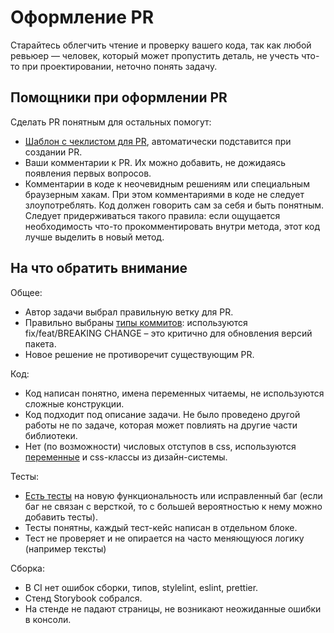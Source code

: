 # Оформление PR

Старайтесь облегчить чтение и проверку вашего кода, так как любой ревьюер — человек, который может пропустить деталь, не учесть что-то при проектировании, неточно понять задачу.

## Помощники при оформлении PR

Сделать PR понятным для остальных помогут:

- [Шаблон с чеклистом для PR](../.github/pull_request_template.md), автоматически подставится при создании PR.
- Ваши комментарии к PR. Их можно добавить, не дожидаясь появления первых вопросов.
- Комментарии в коде к неочевидным решениям или специальным браузерным хакам. При этом комментариями в коде не следует злоупотреблять. Код должен говорить сам за себя и быть понятным.
  Следует придерживаться такого правила: если ощущается необходимость что-то прокомментировать внутри метода, этот код лучше выделить в новый метод.

## На что обратить внимание

Общее:

- Автор задачи выбрал правильную ветку для PR.
- Правильно выбраны [типы коммитов](commits-style.md): используются fix/feat/BREAKING CHANGE – это критично для обновления версий пакета.
- Новое решение не противоречит существующим PR.

Код:

- Код написан понятно, имена переменных читаемы, не используются сложные конструкции.
- Код подходит под описание задачи. Не было проведено другой работы не по задаче, которая может повлиять на другие части библиотеки.
- Нет (по возможности) числовых отступов в css, используются [переменные](https://github.com/gpn-prototypes/ui-kit/tree/master/src/components/Theme) и css-классы из дизайн-системы.

Тесты:

- [Есть тесты](unit-tests.md) на новую функциональность или исправленный баг (если баг не связан с версткой, то с большей вероятностью к нему можно добавить тесты).
- Тесты понятны, каждый тест-кейс написан в отдельном блоке.
- Тест не проверяет и не опирается на часто меняющуюся логику (например тексты)

Сборка:

- В CI нет ошибок сборки, типов, stylelint, eslint, prettier.
- Стенд Storybook собрался.
- На стенде не падают страницы, не возникают неожиданные ошибки в консоли.
